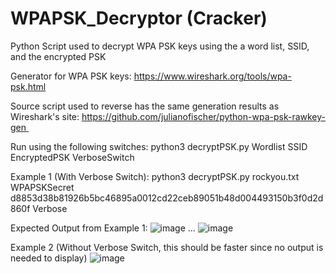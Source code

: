 # WPAPSK_Decryptor (Cracker)
 Python Script used to decrypt WPA PSK keys using the a word list, SSID, and the encrypted PSK

Generator for WPA PSK keys: https://www.wireshark.org/tools/wpa-psk.html

Source script used to reverse has the same generation results as Wireshark's site: https://github.com/julianofischer/python-wpa-psk-rawkey-gen 

Run using the following switches:
python3 decryptPSK.py Wordlist SSID EncryptedPSK VerboseSwitch

Example 1 (With Verbose Switch):
python3 decryptPSK.py rockyou.txt WPAPSKSecret d8853d38b81926b5bc46895a0012cd22ceb89051b48d004493150b3f0d2d860f Verbose

Expected Output from Example 1:
![image](https://user-images.githubusercontent.com/46076535/205490456-0b56db35-84c5-4969-8de9-092020faf714.png)
...
![image](https://user-images.githubusercontent.com/46076535/205490498-4e579de9-8800-4dd2-b5c2-8aee3a9898f3.png)

Example 2 (Without Verbose Switch, this should be faster since no output is needed to display)
![image](https://user-images.githubusercontent.com/46076535/205490545-3a07bd9b-e285-4d39-838f-9ae5dbf2ccb1.png)
